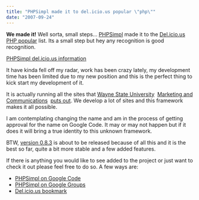 ```yaml
---
title: "PHPSimpl made it to del.icio.us popular \"php\""
date: "2007-09-24"
---
```


**We made it!** Well sorta, small steps… [PHPSimpl](http://code.google.com/p/phpsimpl/) made it to the [Del.icio.us PHP popular](http://del.icio.us/popular/php) list. Its a small step but hey any recognition is good recognition.

[PHPSimpl del.icio.us information](http://del.icio.us/url/7f08a59b2abf11ab8a4768ee833ff86a)

It have kinda fell off my radar, work has been crazy lately, my development time has been limited due to my new position and this is the perfect thing to kick start my development of it.

It is actually running all the sites that [Wayne State University](http://wayne.edu/)  [Marketing and Communications](http://mac.wayne.edu/)  [puts out](http://wcs.wayne.edu/portfolio/). We develop a lot of sites and this framework makes it all possible.

I am contemplating changing the name and am in the process of getting approval for the name on Google Code. It may or may not happen but if it does it will bring a true identity to this unknown framework.

BTW, [version 0.8.3](http://phpsimpl.googlecode.com/files/phpsimpl-0.8.3.zip) is about to be released because of all this and it is the best so far, quite a bit more stable and a few added features.

If there is anything you would like to see added to the project or just want to check it out please feel free to do so. A few ways are:  

- [PHPSimpl on Google Code](http://code.google.com/p/phpsimpl/)
- [PHPSimpl on Google Groups](http://groups.google.com/group/phpsimpl)
- [Del.icio.us bookmark](http://del.icio.us/post?url=http%3A%2F%2Fcode.google.com%2Fp%2Fphpsimpl%2F&title=phpsimpl%20-%20Google%20Code&copyuser=jaygooby&copytags=&jump=yes)
